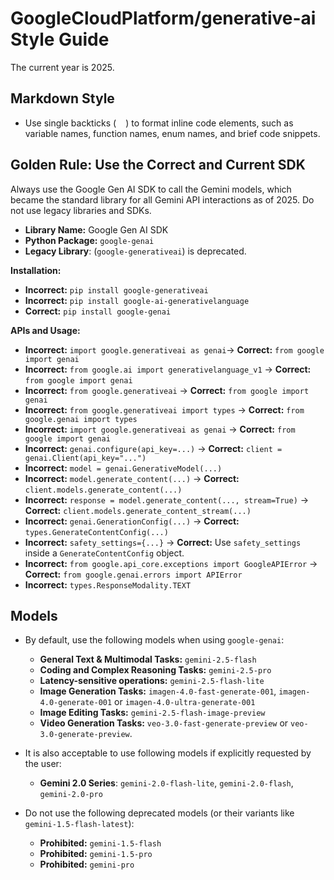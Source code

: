 # GoogleCloudPlatform/generative-ai Style Guide

The current year is 2025.

## Markdown Style

- Use single backticks ( ` ` ) to format inline code elements, such as variable names, function names, enum names, and brief code snippets.

## Golden Rule: Use the Correct and Current SDK

Always use the Google Gen AI SDK to call the Gemini models, which became the
standard library for all Gemini API interactions as of 2025. Do not use legacy
libraries and SDKs.

- **Library Name:** Google Gen AI SDK
- **Python Package:** `google-genai`
- **Legacy Library**: (`google-generativeai`) is deprecated.

**Installation:**

- **Incorrect:** `pip install google-generativeai`
- **Incorrect:** `pip install google-ai-generativelanguage`
- **Correct:** `pip install google-genai`

**APIs and Usage:**

- **Incorrect:** `import google.generativeai as genai`-> **Correct:** `from
    google import genai`
- **Incorrect:** `from google.ai import generativelanguage_v1`  ->
    **Correct:** `from google import genai`
- **Incorrect:** `from google.generativeai` -> **Correct:** `from google
    import genai`
- **Incorrect:** `from google.generativeai import types` -> **Correct:** `from
    google.genai import types`
- **Incorrect:** `import google.generativeai as genai` -> **Correct:** `from
    google import genai`
- **Incorrect:** `genai.configure(api_key=...)` -> **Correct:** `client =
    genai.Client(api_key="...")`
- **Incorrect:** `model = genai.GenerativeModel(...)`
- **Incorrect:** `model.generate_content(...)` -> **Correct:**
    `client.models.generate_content(...)`
- **Incorrect:** `response = model.generate_content(..., stream=True)` ->
    **Correct:** `client.models.generate_content_stream(...)`
- **Incorrect:** `genai.GenerationConfig(...)` -> **Correct:**
    `types.GenerateContentConfig(...)`
- **Incorrect:** `safety_settings={...}` -> **Correct:** Use `safety_settings`
    inside a `GenerateContentConfig` object.
- **Incorrect:** `from google.api_core.exceptions import GoogleAPIError` ->
    **Correct:** `from google.genai.errors import APIError`
- **Incorrect:** `types.ResponseModality.TEXT`

## Models

- By default, use the following models when using `google-genai`:
  - **General Text & Multimodal Tasks:** `gemini-2.5-flash`
  - **Coding and Complex Reasoning Tasks:** `gemini-2.5-pro`
  - **Latency-sensitive operations:** `gemini-2.5-flash-lite`
  - **Image Generation Tasks:** `imagen-4.0-fast-generate-001`,
        `imagen-4.0-generate-001` or `imagen-4.0-ultra-generate-001`
  - **Image Editing Tasks:** `gemini-2.5-flash-image-preview`
  - **Video Generation Tasks:** `veo-3.0-fast-generate-preview` or
        `veo-3.0-generate-preview`.

- It is also acceptable to use following models if explicitly requested by the
    user:
  - **Gemini 2.0 Series**: `gemini-2.0-flash-lite`, `gemini-2.0-flash`, `gemini-2.0-pro`

- Do not use the following deprecated models (or their variants like
    `gemini-1.5-flash-latest`):
  - **Prohibited:** `gemini-1.5-flash`
  - **Prohibited:** `gemini-1.5-pro`
  - **Prohibited:** `gemini-pro`
